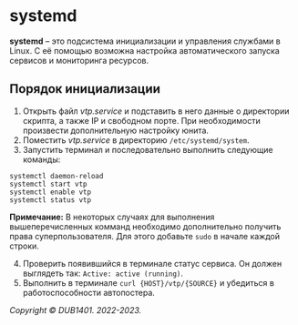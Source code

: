 # systemd
**systemd** – это подсистема инициализации и управления службами в Linux. С её помощью возможна настройка автоматического запуска сервисов и мониторинга ресурсов.

## Порядок инициализации
1. Открыть файл _vtp.service_ и подставить в него данные о директории скрипта, а также IP и свободном порте. При необходимости произвести дополнительную настройку юнита.
2. Поместить _vtp.service_ в директорию `/etc/systemd/system`.
3. Запустить терминал и последовательно выполнить следующие команды:
```
systemctl daemon-reload
systemctl start vtp
systemctl enable vtp
systemctl status vtp
```
**Примечание:** В некоторых случаях для выполнения вышеперечисленных комманд необходимо дополнительно получить права суперпользователя. Для этого добавьте `sudo` в начале каждой строки.

4. Проверить появившийся в терминале статус сервиса. Он должен выглядеть так: `Active: active (running)`.
5. Выполнить в терминале `curl {HOST}/vtp/{SOURCE}` и убедиться в работоспособности автопостера.

_Copyright © DUB1401. 2022-2023._
